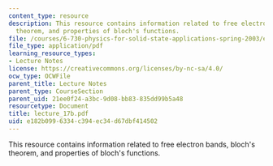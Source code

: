 ```yaml
---
content_type: resource
description: This resource contains information related to free electron bands, bloch's
  theorem, and properties of bloch's functions.
file: /courses/6-730-physics-for-solid-state-applications-spring-2003/e182b0996334c394ec34d67dbf414502_lecture_17b.pdf
file_type: application/pdf
learning_resource_types:
- Lecture Notes
license: https://creativecommons.org/licenses/by-nc-sa/4.0/
ocw_type: OCWFile
parent_title: Lecture Notes
parent_type: CourseSection
parent_uid: 21ee0f24-a3bc-9d08-bb83-835dd99b5a48
resourcetype: Document
title: lecture_17b.pdf
uid: e182b099-6334-c394-ec34-d67dbf414502
---
```

This resource contains information related to free electron bands, bloch's theorem, and properties of bloch's functions.